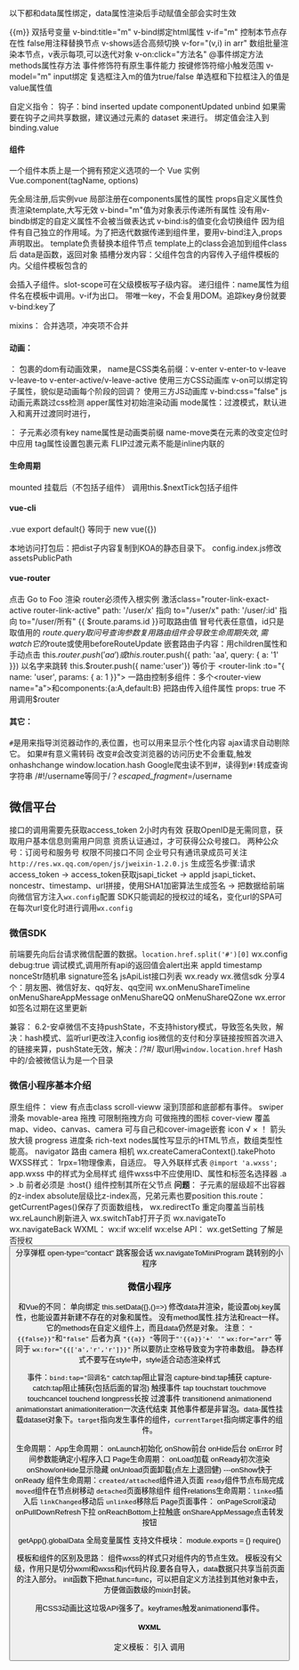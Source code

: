 以下都和data属性绑定，data属性渲染后手动赋值全部会实时生效

{{m}} 双括号变量
v-bind:title="m" v-bind绑定html属性
v-if="m" 控制本节点存在性 false用注释替换节点  v-shows适合高频切换
v-for="(v,i) in arr" 数组批量渲染本节点，v表示每项,可以迭代对象
v-on:click="方法名" @事件绑定方法 methods属性存方法 事件修饰符有原生事件能力 按键修饰符缩小触发范围
v-model="m" input绑定 复选框注入m的值为true/false 单选框和下拉框注入的值是value属性值

自定义指令：
  钩子：bind inserted update componentUpdated unbind
  如果需要在钩子之间共享数据，建议通过元素的 dataset 来进行。
  绑定值会注入到binding.value
#### 组件
一个组件本质上是一个拥有预定义选项的一个 Vue 实例  Vue.component(tagName, options)

先全局注册,后实例vue 局部注册在components属性的属性
props自定义属性负责渲染template,大写无效 v-bind="m"值为对象表示传递所有属性 没有用v-bindb绑定的自定义属性不会被当做表达式 v-bind:is的值变化会切换组件 因为组件有自己独立的作用域。为了把迭代数据传递到组件里，要用v-bind注入,props声明取出。
 template负责替换本组件节点 template上的class会追加到组件class后
 data是函数，返回对象
插槽分发内容：父组件包含的内容传入子组件模板的<slot></slot>内。父组件模板包含的<div slot="na"></div>会插入子组件<slot name="na"></slot>。slot-scope可在父级模板写子级内容。
递归组件：name属性为组件名在模板中调用。v-if为出口。
带唯一key，不会复用DOM。追踪key身份就要v-bind:key了

mixins：
  合并选项，冲突项不合并
#### 动画：
<transition name="v"> ： 包裹的dom有动画效果， name是CSS类名前缀：v-enter v-enter-to v-leave v-leave-to v-enter-active/v-leave-active
 <transition name="v" enter-active-class=""> 使用三方CSS动画库
 v-on可以绑定钩子属性，貌似是动画每个阶段的回调？ 使用三方JS动画库
 v-bind:css="false" js动画元素跳过css检测
<transition appear> apper属性对初始渲染动画
mode属性：过渡模式，默认进入和离开过渡同时进行，

<transition-group> ： 子元素必须有key name属性是动画类前缀 name-move类在元素的改变定位时中应用 tag属性设置包裹元素 FLIP过渡元素不能是inline内联的

#### 生命周期
mounted 挂载后（不包括子组件） 调用this.$nextTick包括子组件

#### vue-cli
.vue
export default{} 等同于 new vue({})

本地访问打包后：把dist子内容复制到KOA的静态目录下。 config.index.js修改assetsPublicPath

#### vue-router
点击 <router-link to="/foo">Go to Foo</router-link>
渲染 <router-view></router-view>
router必须传入根实例
激活class="router-link-exact-active router-link-active"
path: '/user/x' 指向 to="/user/x"
path: '/user/:id' 指向 to="/user/所有"  {{ $route.params.id }}可取路由值 冒号代表任意值，id只是取值用的 $route.query取问号查询参数 复用路由组件会导致生命周期失效,需watch它的$route或使用beforeRouteUpdate
嵌套路由子内容：用children属性和<router-view/>
手动点击 this.$router.push('aa') 或this.$router.push({ path: 'aa', query: { a: '1' }})
以名字来跳转 this.$router.push({ name:'user'}) 等价于 <router-link :to="{ name: 'user', params: { a: 1 }}">
一路由控制多组件：多个<router-view name="a">和components:{a:A,default:B}
把路由传入组件属性 props: true 不用调用$router

#### 其它：
`#`是用来指导浏览器动作的,表位置，也可以用来显示个性化内容
  ajax请求自动剔除它。 
  如果#有意义需转码 
  改变#会改变浏览器的访问历史不会重载,触发onhashchange
  window.location.hash
  Google爬虫读不到#，读得到`#!`转成查询字符串 /#!/username等同于/？_escaped_fragment_=/username


## 微信平台
接口的调用需要先获取access_token 2小时内有效
获取OpenID是无需同意，获取用户基本信息则需用户同意
资质认证通过，才可获得公众号接口。
两种公众号：订阅号和服务号 权限不同接口不同 企业号只有通讯录成员可关注
`http://res.wx.qq.com/open/js/jweixin-1.2.0.js`
生成签名步骤:请求access_token -> access_token获取jsapi_ticket -> appId jsapi_ticket、noncestr、timestamp、url拼接，使用SHA1加密算法生成签名 -> 把数据给前端向微信官方注入`wx.config`配置
SDK只能调起的授权过的域名，变化url的SPA可在每次url变化时进行调用`wx.config`

### 微信SDK
前端要先向后台请求微信配置的数据。`location.href.split('#')[0]`
wx.config
  debug:true 调试模式,调用所有api的返回值会alert出来
  appId timestamp nonceStr随机串 signature签名 jsApiList接口列表
wx.ready
  wx.微信sdk
分享4个：朋友圈、微信好友、qq好友、qq空间 wx.onMenuShareTimeline onMenuShareAppMessage onMenuShareQQ onMenuShareQZone
wx.error 如签名过期在这里更新

兼容：
6.2-安卓微信不支持pushState，不支持history模式，导致签名失败，解决：hash模式、监听url更改注入config
ios微信的支付和分享链接按照首次进入的链接来算，pushState无效，解决：/?#/ 取url用`window.location.href`
Hash中的/会被微信认为是一个目录

### 微信小程序基本介绍
原生组件：
  view 有点击class
  scroll-vieww 滚到顶部和底部都有事件。
  swiper 滑条
  movable-area 拖拽 可限制拖拽方向 可做拖拽的图标
  cover-view 覆盖map、video、canvas、camera 可与自己和cover-image嵌套
  icon √ × ！ 箭头 放大镜
  progress 进度条
  rich-text nodes属性写显示的HTML节点，数组类型性能高。
  navigator 路由
  camera 相机 wx.createCameraContext().takePhoto
WXSS样式：
  1rpx=1物理像素，自适应。
  导入外联样式表 `@import 'a.wxss';`
  app.wxss 中的样式为全局样式
  组件wxss中不应使用ID、属性和标签名选择器
  .a > .b 前者必须是<view>
  :host{} 组件控制其所在父节点
  **问题**：
    子元素的层级超不出容器的z-index
    absolute层级比z-index高，兄弟元素也要position
this.route：
  getCurrentPages()保存了页面数组栈，
  wx.redirectTo 重定向覆盖当前栈 wx.reLaunch刷新进入 wx.switchTab打开子页  wx.navigateTo wx.navigateBack
WXML：
  wx:if  wx:elif  wx:else
API：
  wx.getSetting 了解是否授权
  <button open-type='share'> 分享弹框  open-type="contact" 跳客服会话
  wx.navigateToMiniProgram 跳转别的小程序

### 微信小程序
和Vue的不同：
  单向绑定 this.setData({},()=>) 修改data并渲染，能设置obj.key属性，也能设置并新建不存在的对象和属性。
  没有method属性,挂方法和react一样。 它的methods在自定义组件上，而且data仍然是对象。
注意：
  `"{{false}}"`和`"false"` 后者为真
  `"{{a}} "`等同于`"'{{a}}'+' '"`
   `wx:for="arr"` 等同于 `wx:for="{{['a','r','r']}}"` 所以要防止空格导致变为字符串数组。
   静态样式不要写在style中，style适合动态渲染样式

事件：`bind:tap="回调名"` catch:tap阻止冒泡 capture-bind:tap捕获 capture-catch:tap阻止捕获(包括后面的冒泡)
 触摸事件 tap touchstart touchmove touchcancel touchend longpress长按 
 过渡事件 transitionend animationend animationstart animationiteration一次迭代结束 
其他事件都是非冒泡。data-属性挂载dataset对象下。`target`指向发生事件的组件，`currentTarget`指向绑定事件的组件。

生命周期：
  App生命周期： onLaunch初始化 onShow前台 onHide后台 onError 时间参数能确定小程序入口
  Page生命周期： onLoad加载 onReady初次渲染 onShow/onHide显示隐藏 onUnload页面卸载(点左上退回健) ---onShow快于onReady
  组件生命周期：`created/attached`组件进入页面 `ready`组件节点布局完成 `moved`组件在节点树移动 `detached`页面移除组件
  组件relations生命周期：`linked`插入后 `linkChanged`移动后 `unlinked`移除后
Page页面事件： onPageScroll滚动 onPullDownRefresh下拉 onReachBottom上拉触底 onShareAppMessage点击转发按钮

getApp().globalData 全局变量属性
支持文件模块： module.exports = {} require()

模板和组件的区别及思路：
  组件wxss的样式只对组件内的节点生效。 
  模板没有父级，作用只是切分wxml和wxss和js代码片段,要各自导入，data数据只共享当前页面的注入部分。
  init函数下把that.func=func，可以把自定义方法挂到其他对象中去，方便做函数级的mixin封装。

用CSS3动画比这垃圾API强多了。keyframes触发animationend事件。
#### WXML
定义模板：<template name="{{a ? 'm':''}}"></template> 引入<import src="item.wxml"/> 调用<template is="m" data="{{...item}}"/>  
  扩展运算符把对象属性当做参数传入，模板内容可直接调用。{{...item}}等同于{{a:1,b:2,c}}这里的c表示c:c变量。有自己的作用域，只能引用模板内定义的wxs。
  <include src="header.wxml"/>只用来引入代码，切分文件
wx:for="{{arr或obj}}" 循环次数等同对象长度 默认项item，默认索引index，
  嵌套wx:for貌似只是数据层为了拿到循环的变量？展现只靠最里面。wx:for-item/index自定义项、索引，用来做条件运算的。
  <block wx:for> 是渲染多个结构块
wx:key 动态渲染时保留状态(重排序) `wx:key="u"` 表示绑定item.u `wx:key="*this"`表示绑定item,item要是唯一字符串或数字。

```
<wxs module="a">
  var b="1"; module.exports.b=b;
</wxs>
或
<wxs src="kaka.wxs" module="a" />
<view>{{a.b}}</view>
```
优点：IOS下比JS快，缺点：不能调用小程序api，不能调用js文件的js函数，不能做事件回调。
用途: {{}}下做运算。
  .wxs应用.wxs用require
  单例模式，多次引用
数据类型的判断可以使用 constructor 属性。


#### 自定义组件
定义页的json设为 "component": true
使用页的json设为 "usingComponents": { 组件名: 路径 }
把组件插在调用处。小写字母和下划线。
Component({})
 properties属性 data数据 methods方法
 observer属性改变执行该函数。驼峰写法：定义和表达式内。-符写法：传入在组件上。
 <popup taps="{{taps}}" /> 下传属性
 
`<slot></slot>`是给使用页插节点的。像参数。
  默认只有一处，多处要设置Component.options.multipleSlots为true
  使用页的`<view slot="a">`会插入到`<slot name="a">`
  
组件生命周期：`created/attached`组件进入页面 `ready`组件节点布局完成 `moved`组件在节点树移动 `detached`页面移除组件
组件relations生命周期：`linked`插入后 `linkChanged`移动后 `unlinked`移除后
  父子组件都要设Component.relations属性。
  获取关联组件实例的有序数组：this.getRelationNodes(url)
	
自定义事件：
  组件内通过原生事件回调手动触发自定义事件：`this.triggerEvent('xxevent',{},{})`
  组件外监听自定义事件：`bindxxevent="xx"` e.detail是二参 xx是父组件的方法。默认不冒泡。
  composed: true事件会冒泡进入父组件的模板内部，然后进入页面的父组件
  
module.exports = Behavior() 类似mixins,抽象出选项的公共部分。组件通过behaviors属使用。
  覆盖优先级：同名属性/方法：组件>后behavior>前behavior data:对象则合并，其他相互覆盖。 生命周期函数：都调用。
  
#### 性能
单包<2M 所有包<4M 打开对应子包页时下载子包。
按需加载：app.json subPackages 子包之间不能引用js、template。
小程序进入后台5分钟微信销毁，除了置顶的小程序

性能：
  WebView和js数据传输是通过字符串拼接。
  微信小程序CDN的Gzip对文本压缩好，图片不好。
  后台页面最好不要setData。每次setData不要传太多数据。
  图片过大、过多会引发内存回收webview

#### 动画
创建实例 wx.createAnimation()
一组 step() 同时开始，可传入配置指定当前组动画，不同时开始的用step衔接。
提交 this.setData({Data:animation.export()}) 就算有多组貌似也只有一次提交
#### DOM
wx.createSelectorQuery().in(this)
  select('.class')  跨自定义组件的后代选择器：.the-ancestor >>> .the-descendant
  selectAll
  selectViewport().scrollOffset(res=>).exec() 节点必须是scroll-view或viewport,滚动位置查询
.boundingClientRect(res=>).exec()    坐标和dataset
.fields({},res=>)).exec() 			 所有节点信息
  

图片全屏显示
```
<image src bindtap="previewImage"></image>  
previewImage: function (e) {
    var current = e.target.dataset.src;
    wx.previewImage({
      current: current, // 当前显示图片的http链接  
      urls:  [] // 需要预览的图片http链接列表  
    })
} 
```
分享到朋友圈：后台生成图片，拿到后再保存到本地。用户自己去发朋友圈。 wx.downloadFile -> wx.saveImageToPhotosAlbum
父组件：
```
var pages = getCurrentPages();
var currPage = pages[pages.length - 1];   //当前页面
currPage.setData({ sharepop: true })
```
路由传参：
```
 onLoad: function(option){
    console.log(option.参数)  
  }
```
圆形旋转用：wx.onAccelerometerChange加速计，手机垂直地面时,左倒x=-1,右倒x=1。绝对值大于1表示在甩。
```
rotate:function(){
  that.prevtime = new Date().getTime();
  that.once = 100;
  that.prevdiec=0;
  wx.onAccelerometerChange(function (res) {
    console.log('x: '+res.x, 'y: '+res.y, 'z: '+res.z)
    let directions = res.x.toFixed(2);
    that.currtime = new Date().getTime();
    let x = that.currtime - that.prevtime;
    that.currvdiec = directions * 360;
    if (x > 200 && (Math.abs(that.currvdiec - that.prevdiec) > 20)) {
      that.prevtime = that.currtime;
      that.prevdiec = that.currvdiec;
      that.setData({
        rotate: directions*360
      })
    }
  })
}
```

# word介绍-能做什么
小程序的视图层目前使用 WebView（app内嵌网页）作为渲染载体。
原生组件：滑条选择器，拖拽、音视频、地图、相机、实时音视频录制、实时音视频播放、内嵌网页、客服会话、
系统功能：操作文件/加速度/罗盘/打电话/扫码/蓝牙/截屏/屏幕亮度/振动/通讯录/NFC/WiFi
数据分析：用户访问趋势、用户访问分布、用户访问留存、页面访问数据。

照相自定义截图
淡入淡出图廊
选择音乐
全屏